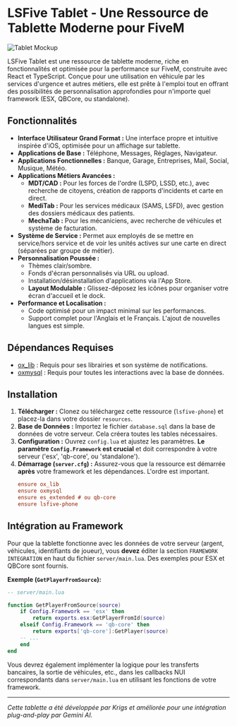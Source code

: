 
# LSFive Tablet - Une Ressource de Tablette Moderne pour FiveM

![Tablet Mockup](https://i.imgur.com/g8e1Z1B.png)

LSFive Tablet est une ressource de tablette moderne, riche en fonctionnalités et optimisée pour la performance sur FiveM, construite avec React et TypeScript. Conçue pour une utilisation en véhicule par les services d'urgence et autres métiers, elle est prête à l'emploi tout en offrant des possibilités de personnalisation approfondies pour n'importe quel framework (ESX, QBCore, ou standalone).

## Fonctionnalités

*   **Interface Utilisateur Grand Format :** Une interface propre et intuitive inspirée d'iOS, optimisée pour un affichage sur tablette.
*   **Applications de Base :** Téléphone, Messages, Réglages, Navigateur.
*   **Applications Fonctionnelles :** Banque, Garage, Entreprises, Mail, Social, Musique, Météo.
*   **Applications Métiers Avancées :**
    *   **MDT/CAD :** Pour les forces de l'ordre (LSPD, LSSD, etc.), avec recherche de citoyens, création de rapports d'incidents et carte en direct.
    *   **MediTab :** Pour les services médicaux (SAMS, LSFD), avec gestion des dossiers médicaux des patients.
    *   **MechaTab :** Pour les mécaniciens, avec recherche de véhicules et système de facturation.
*   **Système de Service :** Permet aux employés de se mettre en service/hors service et de voir les unités actives sur une carte en direct (séparées par groupe de métier).
*   **Personnalisation Poussée :**
    *   Thèmes clair/sombre.
    *   Fonds d'écran personnalisés via URL ou upload.
    *   Installation/désinstallation d'applications via l'App Store.
    *   **Layout Modulable :** Glissez-déposez les icônes pour organiser votre écran d'accueil et le dock.
*   **Performance et Localisation :**
    *   Code optimisé pour un impact minimal sur les performances.
    *   Support complet pour l'Anglais et le Français. L'ajout de nouvelles langues est simple.

## Dépendances Requises

*   [ox_lib](https://github.com/overextended/ox_lib) : Requis pour ses librairies et son système de notifications.
*   [oxmysql](https://github.com/overextended/oxmysql) : Requis pour toutes les interactions avec la base de données.

## Installation

1.  **Télécharger :** Clonez ou téléchargez cette ressource (`lsfive-phone`) et placez-la dans votre dossier `resources`.
2.  **Base de Données :** Importez le fichier `database.sql` dans la base de données de votre serveur. Cela créera toutes les tables nécessaires.
3.  **Configuration :** Ouvrez `config.lua` et ajustez les paramètres. **Le paramètre `Config.Framework` est crucial** et doit correspondre à votre serveur ('esx', 'qb-core', ou 'standalone').
4.  **Démarrage (`server.cfg`) :** Assurez-vous que la ressource est démarrée **après** votre framework et les dépendances. L'ordre est important.
    ```cfg
    ensure ox_lib
    ensure oxmysql
    ensure es_extended # ou qb-core
    ensure lsfive-phone
    ```

## Intégration au Framework

Pour que la tablette fonctionne avec les données de votre serveur (argent, véhicules, identifiants de joueur), vous **devez** éditer la section `FRAMEWORK INTEGRATION` en haut du fichier `server/main.lua`. Des exemples pour ESX et QBCore sont fournis.

**Exemple (`GetPlayerFromSource`):**
```lua
-- server/main.lua

function GetPlayerFromSource(source)
    if Config.Framework == 'esx' then
        return exports.esx:GetPlayerFromId(source)
    elseif Config.Framework == 'qb-core' then
        return exports['qb-core']:GetPlayer(source)
    -- ...
    end
end
```
Vous devrez également implémenter la logique pour les transferts bancaires, la sortie de véhicules, etc., dans les callbacks NUI correspondants dans `server/main.lua` en utilisant les fonctions de votre framework.

---

*Cette tablette a été développée par Krigs et améliorée pour une intégration plug-and-play par Gemini AI.*
